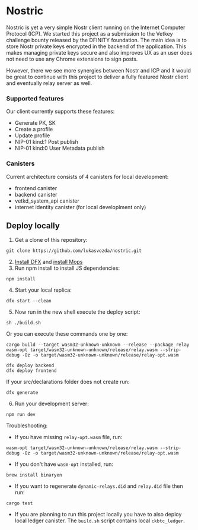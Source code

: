 # Nostric

Nostric is yet a very simple Nostr client running on the Internet Computer Protocol (ICP). We started this project as a submission to the Vetkey challenge bounty released by the DFINITY foundation. The main idea is to store Nostr private keys encrypted in the backend of the application. This makes managing private keys secure and also improves UX as an user does not need to use any Chrome extensions to sign posts.

However, there we see more synergies between Nostr and ICP and it would be great to continue with this project to deliver a fully featured Nostr client and eventually relay server as well.
### Supported features
Our client currently supports these features:
- Generate PK, SK
- Create a profile
- Update profile
- NIP-01 kind:1 Post publish
- NIP-01 kind:0 User Metadata publish

### Canisters
Current architecture consists of 4 canisters for local development:
- frontend canister
- backend canister
- vetkd_system_api canister
- internet identity canister (for local developlment only)

## Deploy locally

1. Get a clone of this repository:
```
git clone https://github.com/lukasvozda/nostric.git
```
2. [Install DFX](https://sdk.dfinity.org/docs/quickstart/local-quickstart.html) and [install Mops](https://docs.mops.one/quick-start)
3. Run npm install to install JS dependencies:
```
npm install
```
4. Start your local replica:
```
dfx start --clean
```
5. Now run in the new shell execute the deploy script:
```
sh ./build.sh
```
Or you can execute these commands one by one:
```
cargo build --target wasm32-unknown-unknown --release --package relay
wasm-opt target/wasm32-unknown-unknown/release/relay.wasm --strip-debug -Oz -o target/wasm32-unknown-unknown/release/relay-opt.wasm

dfx deploy backend
dfx deploy frontend
```
If your src/declarations folder does not create run:
```
dfx generate
```
6. Run your development server:
```
npm run dev
```

Troubleshooting:
- If you have missing `relay-opt.wasm` file, run:
```
wasm-opt target/wasm32-unknown-unknown/release/relay.wasm --strip-debug -Oz -o target/wasm32-unknown-unknown/release/relay-opt.wasm
```
- If you don't have `wasm-opt` installed, run:
```
brew install binaryen
```
- If you want to regenerate `dynamic-relays.did` and `relay.did` file then run:
```
cargo test
```
- If you are planning to run this project locally you have to also deploy local ledger canister. The `build.sh` script contains local `ckbtc_ledger`.

